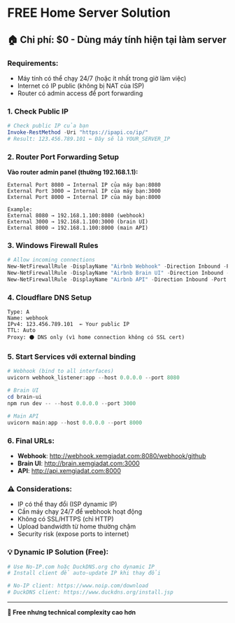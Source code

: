 # FREE Home Server Solution

## 🏠 Chi phí: $0 - Dùng máy tính hiện tại làm server

### Requirements:
- Máy tính có thể chạy 24/7 (hoặc ít nhất trong giờ làm việc)
- Internet có IP public (không bị NAT của ISP)
- Router có admin access để port forwarding

### 1. Check Public IP
```powershell
# Check public IP của bạn
Invoke-RestMethod -Uri "https://ipapi.co/ip/"
# Result: 123.456.789.101 ← Đây sẽ là YOUR_SERVER_IP
```

### 2. Router Port Forwarding Setup
**Vào router admin panel (thường 192.168.1.1):**
```
External Port 8080 → Internal IP của máy bạn:8080
External Port 3000 → Internal IP của máy bạn:3000  
External Port 8000 → Internal IP của máy bạn:8000

Example:
External 8080 → 192.168.1.100:8080 (webhook)
External 3000 → 192.168.1.100:3000 (brain UI)
External 8000 → 192.168.1.100:8000 (main API)
```

### 3. Windows Firewall Rules
```powershell
# Allow incoming connections
New-NetFirewallRule -DisplayName "Airbnb Webhook" -Direction Inbound -Port 8080 -Protocol TCP -Action Allow
New-NetFirewallRule -DisplayName "Airbnb Brain UI" -Direction Inbound -Port 3000 -Protocol TCP -Action Allow
New-NetFirewallRule -DisplayName "Airbnb API" -Direction Inbound -Port 8000 -Protocol TCP -Action Allow
```

### 4. Cloudflare DNS Setup
```
Type: A
Name: webhook
IPv4: 123.456.789.101  ← Your public IP
TTL: Auto
Proxy: ⚫ DNS only (vì home connection không có SSL cert)
```

### 5. Start Services với external binding
```powershell
# Webhook (bind to all interfaces)
uvicorn webhook_listener:app --host 0.0.0.0 --port 8080

# Brain UI  
cd brain-ui
npm run dev -- --host 0.0.0.0 --port 3000

# Main API
uvicorn main:app --host 0.0.0.0 --port 8000
```

### 6. Final URLs:
- **Webhook**: http://webhook.xemgiadat.com:8080/webhook/github
- **Brain UI**: http://brain.xemgiadat.com:3000
- **API**: http://api.xemgiadat.com:8000

### ⚠️ Considerations:
- IP có thể thay đổi (ISP dynamic IP)
- Cần máy chạy 24/7 để webhook hoạt động
- Không có SSL/HTTPS (chỉ HTTP)
- Upload bandwidth từ home thường chậm
- Security risk (expose ports to internet)

### 💡 Dynamic IP Solution (Free):
```powershell
# Use No-IP.com hoặc DuckDNS.org cho dynamic IP
# Install client để auto-update IP khi thay đổi

# No-IP client: https://www.noip.com/download
# DuckDNS client: https://www.duckdns.org/install.jsp
```

---

**🎯 Free nhưng technical complexity cao hơn**